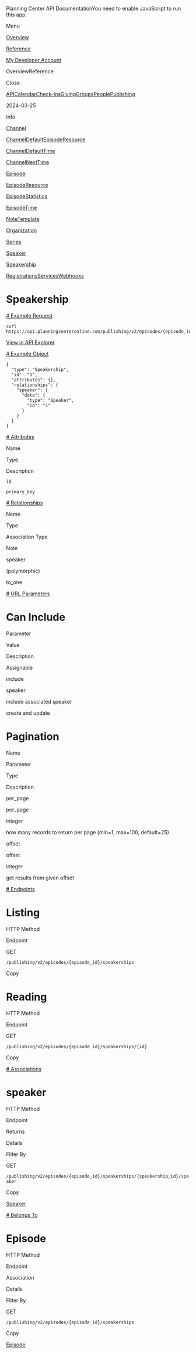 Planning Center API DocumentationYou need to enable JavaScript to run this app.

Menu

[Overview](#/overview/)

[Reference](speakership.md)

[My Developer Account](https://api.planningcenteronline.com/oauth/applications)

OverviewReference

Close

[API](#/apps/api)[Calendar](#/apps/calendar)[Check-Ins](#/apps/check-ins)[Giving](#/apps/giving)[Groups](#/apps/groups)[People](#/apps/people)[Publishing](#/apps/publishing)

2024-03-25

Info

[Channel](channel.md)

[ChannelDefaultEpisodeResource](channel_default_episode_resource.md)

[ChannelDefaultTime](channel_default_time.md)

[ChannelNextTime](channel_next_time.md)

[Episode](episode.md)

[EpisodeResource](episode_resource.md)

[EpisodeStatistics](episode_statistics.md)

[EpisodeTime](episode_time.md)

[NoteTemplate](note_template.md)

[Organization](organization.md)

[Series](series.md)

[Speaker](speaker.md)

[Speakership](speakership.md)

[Registrations](#/apps/registrations)[Services](#/apps/services)[Webhooks](#/apps/webhooks)

# Speakership

[# Example Request](#/apps/publishing/2024-03-25/vertices/speakership#example-request)

```
curl https://api.planningcenteronline.com/publishing/v2/episodes/{episode_id}/speakerships
```

[View in API Explorer](https://api.planningcenteronline.com/explorer/publishing/v2/episodes/{episode_id}/speakerships)

[# Example Object](#/apps/publishing/2024-03-25/vertices/speakership#example-object)

```
{
  "type": "Speakership",
  "id": "1",
  "attributes": {},
  "relationships": {
    "speaker": {
      "data": {
        "type": "Speaker",
        "id": "1"
      }
    }
  }
}
```

[# Attributes](#/apps/publishing/2024-03-25/vertices/speakership#attributes)

Name

Type

Description

`id`

`primary_key`

[# Relationships](#/apps/publishing/2024-03-25/vertices/speakership#relationships)

Name

Type

Association Type

Note

speaker

(polymorphic)

to\_one

[# URL Parameters](#/apps/publishing/2024-03-25/vertices/speakership#url-parameters)

# Can Include

Parameter

Value

Description

Assignable

include

speaker

include associated speaker

create and update

# Pagination

Name

Parameter

Type

Description

per\_page

per\_page

integer

how many records to return per page (min=1, max=100, default=25)

offset

offset

integer

get results from given offset

[# Endpoints](#/apps/publishing/2024-03-25/vertices/speakership#endpoints)

# Listing

HTTP Method

Endpoint

GET

`/publishing/v2/episodes/{episode_id}/speakerships`

Copy

# Reading

HTTP Method

Endpoint

GET

`/publishing/v2/episodes/{episode_id}/speakerships/{id}`

Copy

[# Associations](#/apps/publishing/2024-03-25/vertices/speakership#associations)

# speaker

HTTP Method

Endpoint

Returns

Details

Filter By

GET

`/publishing/v2/episodes/{episode_id}/speakerships/{speakership_id}/speaker`

Copy

[Speaker](speaker.md)

[# Belongs To](#/apps/publishing/2024-03-25/vertices/speakership#belongs-to)

# Episode

HTTP Method

Endpoint

Association

Details

Filter By

GET

`/publishing/v2/episodes/{episode_id}/speakerships`

Copy

[Episode](episode.md)